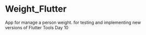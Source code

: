 # Weight_Flutter
 App for manage a person weight. for testing and implementing new versions of Flutter Tools
 Day 10
